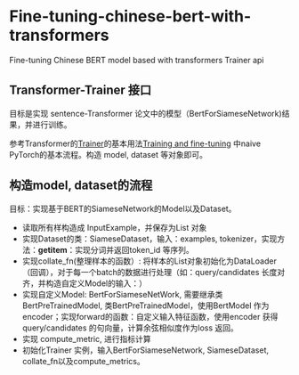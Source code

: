 # Fine-tuning-chinese-bert-with-transformers
Fine-tuning Chinese BERT model based with transformers Trainer api

## Transformer-Trainer 接口
目标是实现 sentence-Transformer 论文中的模型（BertForSiameseNetwork)结果，并进行训练。

参考Transformer的[Trainer](https://huggingface.co/transformers/main_classes/trainer.html)的基本用法[Training and fine-tuning](https://huggingface.co/transformers/training.html#trainer) 中naive PyTorch的基本流程。构造 model, dataset 等对象即可。

## 构造model, dataset的流程
目标：实现基于BERT的SiameseNetwork的Model以及Dataset。
* 读取所有样构造成 InputExample，并保存为List 对象
* 实现Dataset的类：SiameseDataset，输入：examples, tokenizer，实现方法：__getitem__：实现分词并返回token_id 等序列。
* 实现collate_fn(整理样本的函数）: 将样本的List对象初始化为DataLoader（回调），对于每一个batch的数据进行处理（如：query/candidates 长度对齐，并构造自定义Model的输入：）
* 实现自定义Model: BertForSiameseNetWork, 需要继承类 BertPreTrainedModel, 类BertPreTrainedModel，使用BertModel 作为encoder；实现forward的函数：自定义输入特征函数，使用encoder 获得 query/candidates 的句向量，计算余弦相似度作为loss 返回。
* 实现 compute_metric, 进行指标计算
* 初始化Trainer 实例，输入BertForSiameseNetwork, SiameseDataset, collate_fn以及compute_metrics。
